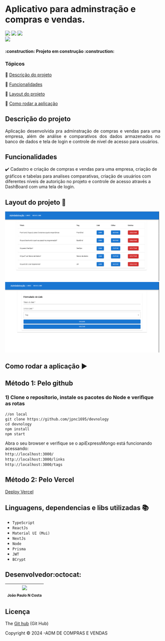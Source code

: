 
<h1>Aplicativo para adminstração e compras e vendas.</h1> 
<p >
<img src="https://img.shields.io/badge/react-%2320232a.svg?style=for-the-badge&logo=react&logoColor=%2361DAFB"/>
<img src="https://img.shields.io/badge/typescript-%23007ACC.svg?style=for-the-badge&logo=typescript&logoColor=white"/>
<img src="https://img.shields.io/badge/Node.js-339933?style=for-the-badge&logo=nodedotjs&logoColor=white"/></br>
<img src="http://img.shields.io/static/v1?label=STATUS&message=EM%20DESENVOLVIMENTO&color=RED&style=for-the-badge"/>

</p>
<p align="center">
 
</p>

<h4 > 
    :construction:  Projeto em construção  :construction:
</h4>

### Tópicos 

:small_blue_diamond: [Descrição do projeto](#descrição-do-projeto)

:small_blue_diamond: [Funcionalidades](#funcionalidades)

:small_blue_diamond: [Layout do projeto](#layout-do-projeto-dash)

:small_blue_diamond: [Como rodar a aplicação](#como-rodar-a-aplicação-arrow_forward)

## Descrição do projeto 

<p align="justify">
 Aplicação desenvolvida pra adminstração de compras e vendas para uma empresa, além de análise e comparativos dos dados armazenados no banco de dados 
 e tela de login e controle de nivel de acesso para usuários.
</p>

## Funcionalidades

:heavy_check_mark: Cadastro e criação de compras e vendas para uma empresa, criação de gráficos e tabelas para analises comparativas, 
criação de usuários com diferentes níveis de autorição no projeto e controle de acesso através a DashBoard com uma tela de login.

## Layout do projeto :dash:

<img src="https://github.com/jpnc1695/devnology/blob/master/public/img/primeira_pagina_1.png?raw=true" width=500vh> 

<img src="https://github.com/jpnc1695/devnology/blob/master/public/img/primeira_pagina_2.png?raw=true" width=500vh> 


## Como rodar a aplicação :arrow_forward:

## Método 1: Pelo github
### 1) Clone o repositorio, instale os pacotes do Node e verifique as rotas

``` 
//on local
git clone https://github.com/jpnc1695/devnology
cd devnology
npm install
npm start
``` 
Abra o seu browser e verifique se o apiExpressMongo está funcionando acessando:</br>
`http://localhost:3000/`   
`http://localhost:3000/links`   
`http://localhost:3000/tags`   


## Método 2: Pelo Vercel
 <a href="https://devnology-6olb.vercel.app/" target="_blank"> Deploy Vercel<a/>

## Linguagens, dependencias e libs utilizadas :books:

- ``TypeScript``
- ``ReactJs``
- ``Material UI (Mui)``
- ``NextJs``
- ``Node``
- ``Prisma``
- ``JWT``
- ``BCrypt``

## Desenvolvedor:octocat:
| [<img src="https://avatars.githubusercontent.com/u/84605494?v=4" width=115><br><sub>João Paulo N Costa</sub>](https://github.com/jpnv1695) |  
| :---: |


## Licença 

The [Git hub]() (Git Hub)

Copyright :copyright: 2024 -ADM DE COMPRAS E VENDAS


